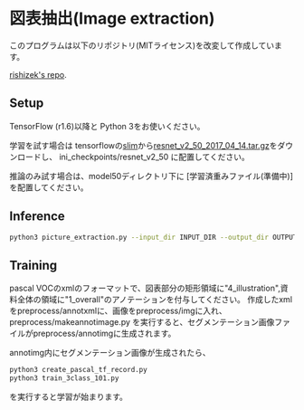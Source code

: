 # 図表抽出(Image extraction)


このプログラムは以下のリポジトリ(MITライセンス)を改変して作成しています。

[rishizek's repo](https://github.com/rishizek/tensorflow-deeplab-v3-plus).

## Setup
TensorFlow (r1.6)以降と Python 3をお使いください。

学習を試す場合は
tensorflowの[slim](https://github.com/tensorflow/models/tree/master/research/slim)から[resnet_v2_50_2017_04_14.tar.gz](http://download.tensorflow.org/models/resnet_v2_50_2017_04_14.tar.gz)をダウンロードし、
ini_checkpoints/resnet_v2_50
に配置してください。

推論のみ試す場合は、model50ディレクトリ下に
[学習済重みファイル(準備中)]を配置してください。


## Inference
```bash
python3 picture_extraction.py --input_dir INPUT_DIR --output_dir OUTPUT_DIR
```


## Training
pascal VOCのxmlのフォーマットで、図表部分の矩形領域に"4_illustration",資料全体の領域に"1_overall"のアノテーションを付与してください。
作成したxmlをpreprocess/annotxmlに、画像をpreprocess/imgに入れ、
preprocess/makeannotimage.py
を実行すると、セグメンテーション画像ファイルがpreprocess/annotimgに生成されます。

annotimg内にセグメンテーション画像が生成されたら、

```bash
python3 create_pascal_tf_record.py
python3 train_3class_101.py
```
を実行すると学習が始まります。




